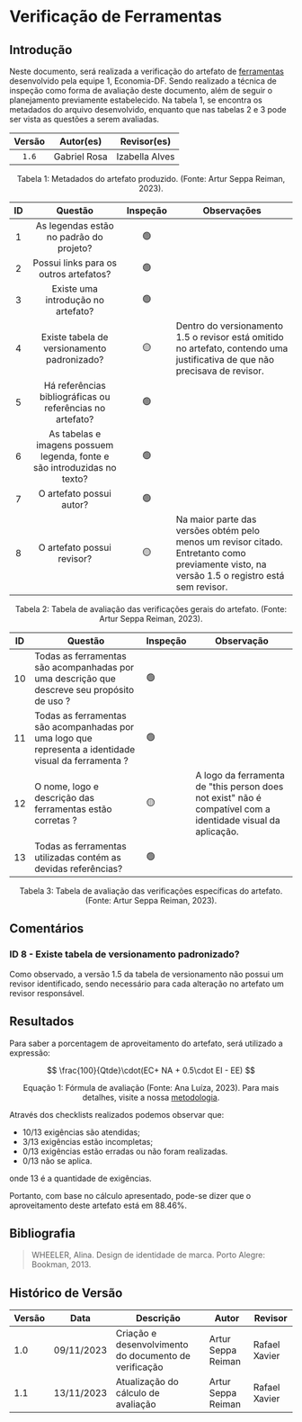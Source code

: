 # Verificação de Ferramentas

## Introdução

Neste documento, será realizada a verificação do artefato de [ferramentas](https://requisitos-de-software.github.io/2023.2-Economia-DF/planejamento%20do%20projeto/ferramentas/) desenvolvido pela equipe 1, Economia-DF. Sendo realizado a técnica de inspeção como forma de avaliação deste documento, além de seguir o planejamento previamente estabelecido. Na tabela 1, se encontra os metadados do arquivo desenvolvido, enquanto que nas tabelas 2 e 3 pode ser vista as questões a serem avaliadas.

<center>

| Versão |      Autor(es)      |   Revisor(es)      |
| :----: |  :-----------------: | :-----------------: |
| `1.6`  |     Gabriel Rosa  | Izabella Alves | 

<div style="text-align: center">
<p> Tabela 1: Metadados do artefato produzido. (Fonte: Artur Seppa Reiman, 2023). </p>
</div>

</center>

<center>

| ID |                                 Questão                                 | Inspeção | Observações                      |
| :-: | :-----------------------------------------------------------------------: | :--------: | ---------------------------------- |
| 1 |                 As legendas estão no padrão do projeto?                 |     🟢     |                                    |
| 2 |                  Possui links para os outros artefatos?                  |     🟢     |       |
| 3 |                   Existe uma introdução no artefato?                   |     🟢     |  |
| 4 |                Existe tabela de versionamento padronizado?                |     🟡     |                 Dentro do versionamento 1.5 o revisor está omitido no artefato, contendo uma justificativa de que não precisava de revisor.                  |
| 5 |      Há referências bibliográficas ou referências no artefato?      |     🟢     |                                    |
| 6 | As tabelas e imagens possuem legenda, fonte e são introduzidas no texto? |     🟢     |                                    |
| 7 |                         O artefato possui autor?                         |     🟢     |                                    |
| 8 |                        O artefato possui revisor?                        |     🟡    |         Na maior parte das versões obtém pelo menos um revisor citado. Entretanto como previamente visto, na versão 1.5 o registro está sem revisor.      |

</center>
<div style="text-align: center">
<p> Tabela 2: Tabela de avaliação das verificações gerais do artefato. (Fonte: Artur Seppa Reiman, 2023). </p>
</div>

</center>

<center>

| ID  | Questão                                                                              | Inspeção | Observação                        |
| --- | ------------------------------------------------------------------------------------ | -------- | --------------------------------- |
| 10  | Todas as ferramentas são acompanhadas por uma descrição que descreve seu propósito de uso ? | 🟢       |                                   |
| 11  | Todas as ferramentas são acompanhadas por uma logo que representa a identidade visual da ferramenta ?                             | 🟢       | |
| 12  | O nome, logo e descrição das ferramentas estão corretas ?                             | 🟡       | A logo da ferramenta de "this person does not exist" não é compatível com a identidade visual da aplicação. |
| 13  | Todas as ferramentas utilizadas contém as devidas referências?                             | 🟢       |  |

<div style="text-align: center">
<p> Tabela 3: Tabela de avaliação das verificações específicas do artefato. (Fonte: Artur Seppa Reiman, 2023). </p>
</div>

</center>

## Comentários

### ID 8 - Existe tabela de versionamento padronizado?

Como observado, a versão 1.5 da tabela de versionamento não possui um revisor identificado, sendo necessário para cada alteração no artefato um revisor responsável.

## Resultados

Para saber a porcentagem de aproveitamento do artefato, será utilizado a expressão:

$$ 
\frac{100}{Qtde}\cdot(EC+ NA + 0.5\cdot EI - EE)
$$

<div style="text-align: center">
<p>Equação 1: Fórmula de avaliação (Fonte: Ana Luíza, 2023). Para mais detalhes, visite a nossa <a href="../metodologia.md">metodologia</a>.</p>

</div>

Através dos checklists realizados podemos observar que:

- 10/13 exigências são atendidas;
- 3/13 exigências estão incompletas;
- 0/13 exigências estão erradas ou não foram realizadas.
- 0/13 não se aplica.

onde 13 é a quantidade de exigências.

Portanto, com base no cálculo apresentado, pode-se dizer que o aproveitamento deste artefato está em 88.46%.

## Bibliografia

> WHEELER, Alina. Design de identidade de marca. Porto Alegre: Bookman, 2013.

## Histórico de Versão

| Versão | Data       | Descrição                           | Autor      | Revisor |
| ------ | ---------- | ----------------------------------- | -------------- |-------------- |
| 1.0    | 09/11/2023 | Criação e desenvolvimento do documento de verificação | Artur Seppa Reiman | Rafael Xavier
| 1.1    | 13/11/2023 | Atualização do cálculo de avaliação | Artur Seppa Reiman | Rafael Xavier
